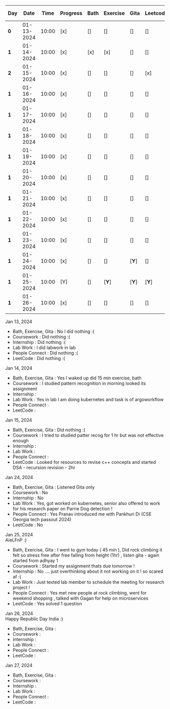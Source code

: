 | Day   | Date       | Time  | Progress | Bath | Exercise | Gita | Leetcode | Intership | Lab work | Course Study | People connect|
| ----- | ---------- | ----- | -------- | ---- | -------- | ---- | -------- | --------- | -------- | ------------ |--------------|
| **0** | 01-13-2024 | 10:00 |  [x]      | []  | []      | []  |       []       | []       | [x]       | []       |       []     | 
| **1** | 01-14-2024 | 10:00 |  [x]      | [x] | [x]     | []  |       []       | []       | [x]       | [x]      |       []     | 
| **2** | 01-15-2024 | 10:00 |  [x]      | []  | []      | []  |       [x]      | []       | []        | []       |       []     | 
| **1** | 01-16-2024 | 10:00 |  [x]      | []  | []      | []  |       []       | []       | [x]       | []       |       []     | 
| **1** | 01-17-2024 | 10:00 |  [x]      | []  | []      | []  |       []       | []       | [x]       | []       |       []     | 
| **1** | 01-18-2024 | 10:00 |  [x]      | []  | []      | []  |       []       | []       | [x]       | []       |       []     | 
| **1** | 01-19-2024 | 10:00 |  [x]      | []  | []      | []  |       []       | []       | [x]       | []       |       []     | 
| **1** | 01-20-2024 | 10:00 |  [x]      | []  | []      | []  |       []       | []       | [x]       | []       |       []     | 
| **1** | 01-21-2024 | 10:00 |  [x]      | []  | []      | []  |       []       | []       | [x]       | []       |       []     | 
| **1** | 01-22-2024 | 10:00 |  [x]      | []  | []      | []  |       []       | []       | [x]       | []       |       []     | 
| **1** | 01-23-2024 | 10:00 |  [x]      | []  | []      | []  |       []       | []       | [x]       | []       |       []     | 
| **1** | 01-24-2024 | 10:00 |  [x]      | []  | []      | [**Y**] |       []       | []       | [**Y**]       | []       |       [**Y**]     | 
| **1** | 01-25-2024 | 10:00 |  [Y]      | [] | [**Y**]     | [**Y**] |       [**Y**]      | []      | [**Y**]       | [**Y**]      |       [**Y**]    | 
| **1** | 01-26-2024 | 10:00 |  [x]      | []  | []      | []  |       []       | []       | [x]       | []       |       []     | 


Jan 13, 2024 
- Bath, Exercise, Gita : No I did nothing :(
- Coursework : Did nothing :(
- Internship : Did nothing :(
- Lab Work : I did labwork in lab 
- People Connect : Did nothing :(
- LeetCode : Did nothing :(

Jan 14, 2024 

- Bath, Exercise, Gita : Yes I waked up did 15 min exercise, bath 
- Coursework : I studied pattern recognition in morning looked its assignment 
- Internship : 
- Lab Work : Yes in lab I am doing kubernetes and task is of argoworkflow 
- People Connect : 
- LeetCode : 


Jan 15, 2024 

- Bath, Exercise, Gita : Did nothing :(
- Coursework : I tried to studied patter recog for 1 hr but was not effective enough
- Internship : 
- Lab Work : 
- People Connect : 
- LeetCode : Looked for resources to revise c++ concepts and started DSA - recursion revision - 2hr


Jan 24, 2024 

- Bath, Exercise, Gita : Listened Gita only 
- Coursework : No 
- Internship : No 
- Lab Work : Yes, got worked on kubernetes, senior also offered to work for his research paper on Parrie Dog detection ! 
- People Connect : Yes Pranav introduced me with Pankhuri Di (CSE Georgia tech passout 2024) 
- LeetCode : No 

Jan 25, 2024   
AieLFnP :) 

- Bath, Exercise, Gita : I went to gym today ( 45 min ), Did rock climbing it felt so stress free after free falling from height (1hr) , listen gita - again     started from adhyay 1  
- Coursework : Started my assignment thats due tomorrow ! 
- Internship : No .... just overthinking about it not working on it ! so scared af :( 
- Lab Work : Just texted lab member to schedule the meeting for research project ! 
- People Connect : Yes met new people at rock climbing, went for weekend shopping , talked with Gagan for help on microservices 
- LeetCode : Yes solved 1 question


Jan 26, 2024    
Happy Republic Day India :) 

- Bath, Exercise, Gita : 
- Coursework : 
- Internship : 
- Lab Work : 
- People Connect : 
- LeetCode :

Jan 27, 2024 

- Bath, Exercise, Gita : 
- Coursework : 
- Internship : 
- Lab Work : 
- People Connect : 
- LeetCode : 

